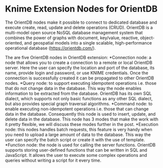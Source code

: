 # Knime Extension Nodes for OrientDB
The OrientDB nodes make it possible to connect to dedicated database and execute create, read, update and delete operations (CRUD).
OrientDB is a multi-model open source NoSQL database management system that combines the power of graphs with document, key/value, reactive, object-oriented, and geospatial models into a single scalable, high-performance operational database (https://orientdb.com/).


The are five OrientDB nodes in OrientDB extension:
*Connection node: a node that allows you to create a connection to a remote or local OrientDB server. Here the user can specify the location and port of the database, its name, provide login and password, or use KNIME credentials. Once the connection is successfully created it can be propagated to other OrientDB nodes.
*Query node: to support executing idempotent operations i.e. those that do not change data in the database. This way the node enables information to be extracted from the database. OrientDB has its own SQL dialect, which supports not only basic functions as any other SQL dialect, but also provides special graph traversal algorithms.
*Command node: to enable executing non-idempotent operations i.e. those that can change data in the database. Consequently this node is used to insert, update, and delete data in the database. This node has 3 modes that make the work with it pretty flexible, we will discuss these modes further in the post.
*Execution node: this nodes handles batch requests, this feature is very handy when you need to upload a large amount of data to the database. This way the user can specify the batch script or create it with the use of template.
*Function node: the node is used for calling the server functions. OrientDB supports storing user-defined functions that can be written in SQL and JavaScript. It allows the user to execute some complex operations and queries without writing a script for it every time.

